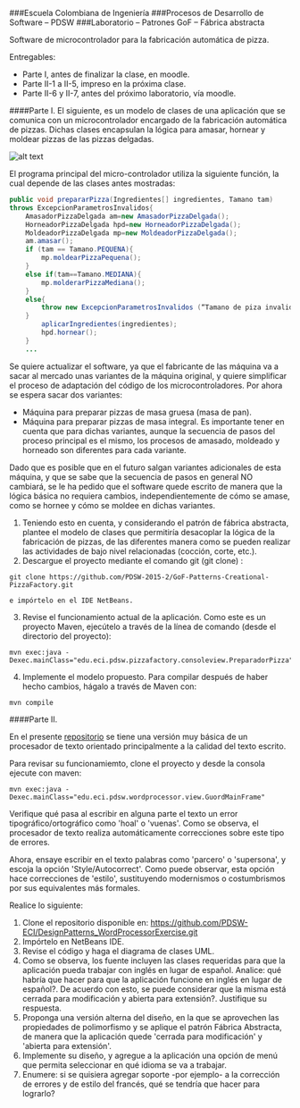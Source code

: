 ###Escuela Colombiana de Ingeniería
###Procesos de Desarrollo de Software – PDSW
###Laboratorio – Patrones GoF – Fábrica abstracta

Software de microcontrolador para la fabricación automática de pizza.

Entregables:

* Parte I, antes de finalizar la clase, en moodle.
* Parte II-1 a II-5, impreso en la próxima clase.
* Parte II-6 y II-7, antes del próximo laboratorio, vía moodle.

####Parte I. 
El siguiente, es un modelo de clases de una aplicación que se comunica con un microcontrolador encargado de la fabricación automática de pizzas. Dichas clases encapsulan la lógica para amasar, hornear y moldear pizzas de las pizzas delgadas.

![alt text](img/Model.png "Logo Title Text 1")

El programa principal del micro-controlador utiliza la siguiente función, la cual depende de las clases antes mostradas:

```Java
public void prepararPizza(Ingredientes[] ingredientes, Tamano tam) 
throws ExcepcionParametrosInvalidos{
	AmasadorPizzaDelgada am=new AmasadorPizzaDelgada();
	HorneadorPizzaDelgada hpd=new HorneadorPizzaDelgada();
	MoldeadorPizzaDelgada mp=new MoldeadorPizzaDelgada();
	am.amasar();
	if (tam == Tamano.PEQUENA){
		mp.moldearPizzaPequena();
	}
	else if(tam==Tamano.MEDIANA){
		mp.molderarPizzaMediana();
	}
	else{
		throw new ExcepcionParametrosInvalidos (“Tamano de piza invalido:”+tam);
	}
		aplicarIngredientes(ingredientes);
		hpd.hornear();
	}
	...
```

Se quiere actualizar el software, ya que el fabricante de las máquina va a sacar al mercado unas variantes de la máquina original, y quiere simplificar el proceso de adaptación del código de los microcontroladores. Por ahora se espera sacar dos variantes:

*	Máquina para preparar pizzas de masa gruesa (masa de pan).
*	Máquina para preparar pizzas de masa integral.
Es importante tener en cuenta que para dichas variantes, aunque la secuencia de pasos del proceso principal es el mismo, los procesos de amasado, moldeado y horneado son diferentes para cada variante.

Dado que es posible que en el futuro salgan variantes adicionales de esta máquina, y que se sabe que la secuencia de pasos en general NO cambiará, se le ha pedido que el software quede escrito de manera que la lógica básica no requiera cambios, independientemente de cómo se amase, como se hornee y cómo se moldee en dichas variantes.

1.	Teniendo esto en cuenta, y considerando el patrón de fábrica abstracta, plantee el modelo de clases que permitiría desacoplar la lógica de la fabricación de pizzas, de las diferentes manera como se pueden realizar las actividades de bajo nivel relacionadas (cocción, corte, etc.).
2.	Descargue el proyecto mediante el comando git (git clone) :
```
git clone https://github.com/PDSW-2015-2/GoF-Patterns-Creational-PizzaFactory.git
```
	e impórtelo en el IDE NetBeans.

3.	Revise el funcionamiento actual de la aplicación. Como este es un proyecto Maven, ejecútelo a través de la línea de comando (desde el directorio del proyecto):

```
mvn exec:java -Dexec.mainClass="edu.eci.pdsw.pizzafactory.consoleview.PreparadorPizza"
```

4.	Implemente el modelo propuesto. Para compilar después de haber hecho cambios, hágalo a través de Maven con: 

```
mvn compile
```


####Parte II. 

En el presente [repositorio](https://github.com/PDSW-ECI/DesignPatterns_WordProcessorExercise.git) se tiene una versión muy básica de un procesador de texto orientado principalmente a la calidad del texto escrito. 

Para revisar su funcionamiemto, clone el proyecto y desde la consola ejecute con maven:

```
mvn exec:java -Dexec.mainClass="edu.eci.pdsw.wordprocessor.view.GuordMainFrame"
```
Verifique qué pasa al escribir en alguna parte el texto un error tipográfico/ortográfico como 'hoal' o 'vuenas'. Como se observa, el procesador de texto realiza automáticamente correcciones sobre este tipo de errores. 

Ahora, ensaye escribir en el texto palabras como 'parcero' o 'supersona', y escoja la opción 'Style/Autocorrect'. Como puede observar, esta opción hace correcciones de 'estilo', sustituyendo modernismos o costumbrismos por sus equivalentes más formales.

Realice lo siguiente:

1. Clone el repositorio disponible en: https://github.com/PDSW-ECI/DesignPatterns_WordProcessorExercise.git
2. Impórtelo en NetBeans IDE.
3. Revise el código y haga el diagrama de clases UML.
4. Como se observa, los fuente incluyen las clases requeridas para que la aplicación pueda trabajar con inglés en lugar de español. Analice: qué habría que hacer para que la aplicación funcione en inglés en lugar de español?. De acuerdo con esto, se puede considerar que la misma está cerrada para modificación y abierta para extensión?. Justifique su respuesta.
5. Proponga una versión alterna del diseño, en la que se aprovechen las propiedades de polimorfismo y se aplique el patrón Fábrica Abstracta, de manera que la aplicación quede 'cerrada para modificación' y 'abierta para extensión'.
6. Implemente su diseño, y agregue a la aplicación una opción de menú que permita seleccionar en qué idioma se va a trabajar.
7. Enumere: si se quisiera agregar soporte -por ejemplo- a la corrección de errores y de estilo del francés, qué se tendría que hacer para lograrlo?
